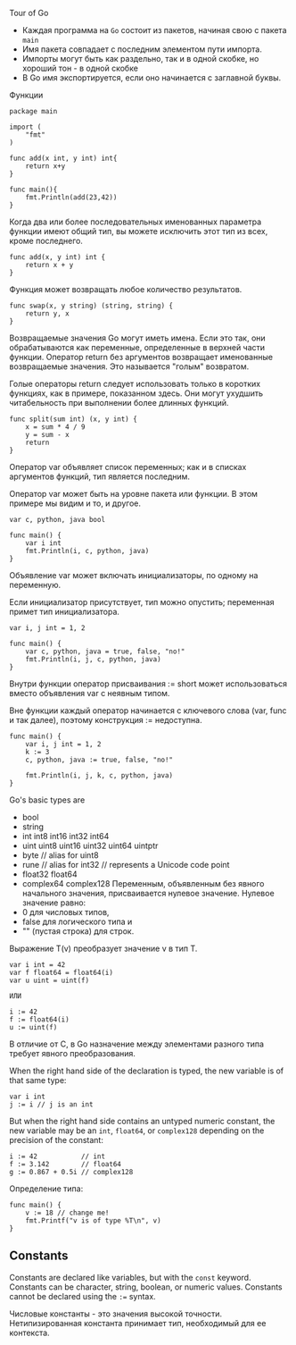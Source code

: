 Tour of Go
- Каждая программа на `Go` состоит из пакетов, начиная свою с пакета `main` 
- Имя пакета совпадает с последним элементом пути импорта.
- Импорты могут быть как раздельно, так и в одной скобке, но хороший тон - в одной скобке
- В Go имя экспортируется, если оно начинается с заглавной буквы.

Функции
```
package main

import (
	"fmt"
)

func add(x int, y int) int{
	return x+y
}

func main(){
	fmt.Println(add(23,42))
}

```
Когда два или более последовательных именованных параметра функции имеют общий тип, вы можете исключить этот тип из всех, кроме последнего.
```
func add(x, y int) int {
	return x + y
}
```
Функция может возвращать любое количество результатов.
```
func swap(x, y string) (string, string) {
	return y, x
}
```
Возвращаемые значения Go могут иметь имена. Если это так, они обрабатываются как переменные, определенные в верхней части функции. Оператор return без аргументов возвращает именованные возвращаемые значения. Это называется "голым" возвратом.

Голые операторы return следует использовать только в коротких функциях, как в примере, показанном здесь. Они могут ухудшить читабельность при выполнении более длинных функций.
```
func split(sum int) (x, y int) {
	x = sum * 4 / 9
	y = sum - x
	return
}
```
Оператор var объявляет список переменных; как и в списках аргументов функций, тип является последним.

Оператор var может быть на уровне пакета или функции. В этом примере мы видим и то, и другое.
```
var c, python, java bool

func main() {
	var i int
	fmt.Println(i, c, python, java)
}
```
Объявление var может включать инициализаторы, по одному на переменную.

Если инициализатор присутствует, тип можно опустить; переменная примет тип инициализатора.
```
var i, j int = 1, 2

func main() {
	var c, python, java = true, false, "no!"
	fmt.Println(i, j, c, python, java)
}
```
Внутри функции оператор присваивания := short может использоваться вместо объявления var с неявным типом.

Вне функции каждый оператор начинается с ключевого слова (var, func и так далее), поэтому конструкция := недоступна.
```
func main() {
	var i, j int = 1, 2
	k := 3
	c, python, java := true, false, "no!"

	fmt.Println(i, j, k, c, python, java)
}
```
Go's basic types are

- bool
- string
- int  int8  int16  int32  int64
- uint uint8 uint16 uint32 uint64 uintptr
- byte // alias for uint8
- rune // alias for int32
     // represents a Unicode code point
- float32 float64
- complex64 complex128
Переменным, объявленным без явного начального значения, присваивается нулевое значение.
Нулевое значение равно:
- 0 для числовых типов, 
- false для логического типа и 
- "" (пустая строка) для строк.

Выражение T(v) преобразует значение v в тип T.
```
var i int = 42
var f float64 = float64(i)
var u uint = uint(f)

ИЛИ

i := 42
f := float64(i)
u := uint(f)
```
В отличие от C, в Go назначение между элементами разного типа требует явного преобразования.

When the right hand side of the declaration is typed, the new variable is of that same type:
```
var i int
j := i // j is an int
```
But when the right hand side contains an untyped numeric constant, the new variable may be an `int`, `float64`, or `complex128` depending on the precision of the constant:
```
i := 42           // int
f := 3.142        // float64
g := 0.867 + 0.5i // complex128
```
Определение типа:
```
func main() {
	v := 18 // change me!
	fmt.Printf("v is of type %T\n", v)
}
```
## Constants
Constants are declared like variables, but with the `const` keyword.
Constants can be character, string, boolean, or numeric values.
Constants cannot be declared using the `:=` syntax.

Числовые константы - это значения высокой точности.
Нетипизированная константа принимает тип, необходимый для ее контекста.